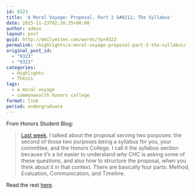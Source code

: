 ```yaml
---
id: 9323
title: 'A Moral Voyage: Proposal, Part 2 &#8211; The Syllabus'
date: 2015-11-23T02:16:35+00:00
author: admin
layout: post
guid: http://emilyesten.com/words/?p=9323
permalink: /highlights/a-moral-voyage-proposal-part-2-the-syllabus/
original_post_id:
  - "9323"
  - "9323"
categories:
  - Highlights
  - Thesis
tags:
  - a moral voyage
  - commonwealth honors college
format: link
period: undergraduate
---
```

From Honors Student Blog:

> [Last week](https://www.honors.umass.edu/blog/eesten/moral-voyage-proposal-part-1-literature-review), I talked about the proposal serving two purposes: the second of those two purposes being a syllabus for you, your committee, and the Honors College. I call it the syllabus section because it’s a lot easier to understand _why_ CHC is asking some of these questions, and also how to structure the proposal, when you think about it in that context. There are basically four parts: Method, Evaluation, Communication, and Timeline.

Read the rest [here](https://www.honors.umass.edu/blog/eesten/moral-voyage-proposal-part-2-syllabus).
